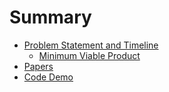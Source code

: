 # Summary

- [Problem Statement and Timeline](./project_statement/intro.md)
	- [Minimum Viable Product](./project_statement/mvp.md)
- [Papers](./papers/intro.md)
- [Code Demo](./code_demo/intro.md)
